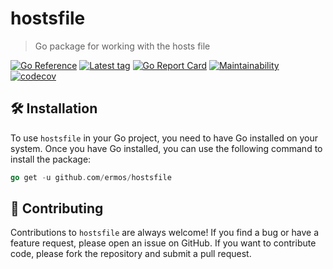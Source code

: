 # hostsfile
> Go package for working with the hosts file

[![Go Reference](https://pkg.go.dev/badge/github.com/ermos/hostsfile.svg)](https://pkg.go.dev/github.com/ermos/hostsfile)
[![Latest tag](https://img.shields.io/github/v/tag/ermos/hostsfile?label=latest)](https://github.com/ermos/hostsfile/tags)
[![Go Report Card](https://goreportcard.com/badge/github.com/ermos/hostsfile)](https://goreportcard.com/report/github.com/ermos/hostsfile)
[![Maintainability](https://api.codeclimate.com/v1/badges/4d4e0548b083618eba7d/maintainability)](https://codeclimate.com/github/ermos/hostsfile/maintainability)
[![codecov](https://codecov.io/github/ermos/hostsfile/branch/main/graph/badge.svg?token=52FCLZVA0B)](https://codecov.io/github/ermos/hostsfile)

## 🛠️ Installation

To use `hostsfile` in your Go project, you need to have Go installed on your system.
Once you have Go installed, you can use the following command to install the package:

```go
go get -u github.com/ermos/hostsfile
```

## 🤝 Contributing

Contributions to `hostsfile` are always welcome!
If you find a bug or have a feature request, please open an issue on GitHub.
If you want to contribute code, please fork the repository and submit a pull request.